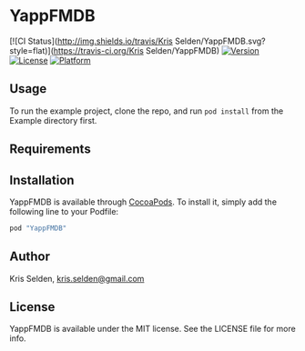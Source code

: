 # YappFMDB

[![CI Status](http://img.shields.io/travis/Kris Selden/YappFMDB.svg?style=flat)](https://travis-ci.org/Kris Selden/YappFMDB)
[![Version](https://img.shields.io/cocoapods/v/YappFMDB.svg?style=flat)](http://cocoapods.org/pods/YappFMDB)
[![License](https://img.shields.io/cocoapods/l/YappFMDB.svg?style=flat)](http://cocoapods.org/pods/YappFMDB)
[![Platform](https://img.shields.io/cocoapods/p/YappFMDB.svg?style=flat)](http://cocoapods.org/pods/YappFMDB)

## Usage

To run the example project, clone the repo, and run `pod install` from the Example directory first.

## Requirements

## Installation

YappFMDB is available through [CocoaPods](http://cocoapods.org). To install
it, simply add the following line to your Podfile:

```ruby
pod "YappFMDB"
```

## Author

Kris Selden, kris.selden@gmail.com

## License

YappFMDB is available under the MIT license. See the LICENSE file for more info.
